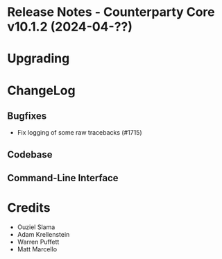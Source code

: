 # Release Notes - Counterparty Core v10.1.2 (2024-04-??)



# Upgrading


# ChangeLog

## Bugfixes
* Fix logging of some raw tracebacks (#1715) 

## Codebase

## Command-Line Interface

# Credits
* Ouziel Slama
* Adam Krellenstein
* Warren Puffett
* Matt Marcello
